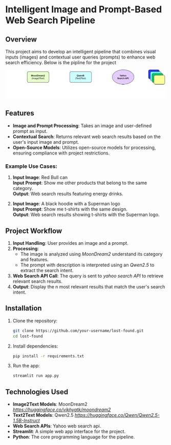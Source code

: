 # Intelligent Image and Prompt-Based Web Search Pipeline

## Overview

This project aims to develop an intelligent pipeline that combines visual inputs (images) and contextual user queries (prompts) to enhance web search efficiency. Below is the pipline for the project


![Logo](./images/flow.png)

## Features

- **Image and Prompt Processing**: Takes an image and user-defined prompt as input.
- **Contextual Search**: Returns relevant web search results based on the user's input image and prompt.
- **Open-Source Models**: Utilizes open-source models for processing, ensuring compliance with project restrictions.

### Example Use Cases:

1. **Input Image**: Red Bull can  
   **Input Prompt**: Show me other products that belong to the same category.  
   **Output**: Web search results featuring energy drinks.

2. **Input Image**: A black hoodie with a Superman logo  
   **Input Prompt**: Show me t-shirts with the same design.  
   **Output**: Web search results showing t-shirts with the Superman logo.


## Project Workflow

1. **Input Handling**: User provides an image and a prompt.
2. **Processing**:
   - The image is analyzed using *MoonDream2* understand its category and features.
   - The prompt with description is interpreted using an *Qwen2.5* to extract the search intent.
3. **Web Search API Call**: The query is sent to *yahoo search API* to retrieve relevant search results.
4. **Output**: Display the n most relevant results that match the user's search intent.

## Installation

1. Clone the repository:

    ```bash
    git clone https://github.com/your-username/lost-found.git
    cd lost-found
    ```

2. Install dependencies:

    ```bash
    pip install -r requirements.txt
    ```

3. Run the app:

    ```bash
    streamlit run app.py
    ```

## Technologies Used

- **Image2Text Models**: MoonDream2  *https://huggingface.co/vikhyatk/moondream2*
- **Text2Text Models**: Qwen2.5  *https://huggingface.co/Qwen/Qwen2.5-1.5B-Instruct* 
- **Web Search APIs**: Yahoo web search api.
- **Streamlit**: A simple web app interface for  the project.
- **Python**: The core programming language for the pipeline.

